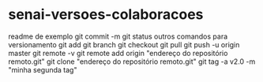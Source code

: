 # senai-versoes-colaboracoes
readme de exemplo
git commit -m
git status
outros comandos para versionamento
git add
git branch
git checkout
git pull
git push -u origin master
git remote -v
git remote add origin "endereço do repositório remoto.git"
git clone  "endereço do repositório remoto.git"
git tag -a v2.0 -m "minha segunda tag"




